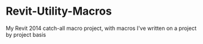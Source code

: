 Revit-Utility-Macros
====================

My Revit 2014 catch-all macro project, with macros I've written on a project by project basis
